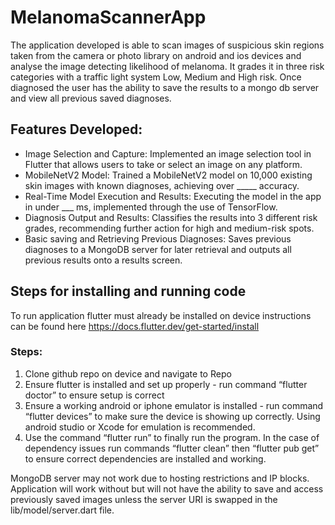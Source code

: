 # MelanomaScannerApp
 
The application developed is able to scan images of suspicious skin regions taken from the camera or photo library on android and ios devices and analyse the image detecting likelihood of melanoma. It grades it in three risk categories with a traffic light system Low, Medium and High risk. Once diagnosed the user has the ability to save the results to a mongo db server and view all previous saved diagnoses.

## Features Developed:
- Image Selection and Capture:
Implemented an image selection tool in Flutter that allows users to take or select an image on any platform.
- MobileNetV2 Model:
Trained a MobileNetV2 model on 10,000 existing skin images with known diagnoses, achieving over _____ accuracy.
- Real-Time Model Execution and Results:
Executing the model in the app in under ___ ms, implemented through the use of TensorFlow.
- Diagnosis Output and Results:
Classifies the results into 3 different risk grades, recommending further action for high and medium-risk spots.
- Basic saving and Retrieving Previous Diagnoses:
Saves previous diagnoses to a MongoDB server for later retrieval and outputs all previous results onto a results screen.


## Steps for installing and running code 

To run application flutter must already be installed on device instructions can be found here https://docs.flutter.dev/get-started/install

### Steps:
1. Clone github repo on device and navigate to Repo
2. Ensure flutter is installed and set up properly - run command “flutter doctor” to ensure setup is correct
3. Ensure a working android or iphone emulator is installed - run command “flutter devices” to make sure the device is showing up correctly. Using android studio or Xcode for emulation is recommended.
4. Use the command “flutter run” to finally run the program. In the case of dependency issues run commands “flutter clean” then “flutter pub get” to ensure correct dependencies are installed and working.

MongoDB server may not work due to hosting restrictions and IP blocks. Application will work without but will not have the ability to save and access previously saved images unless the server URI is swapped in the lib/model/server.dart file.
